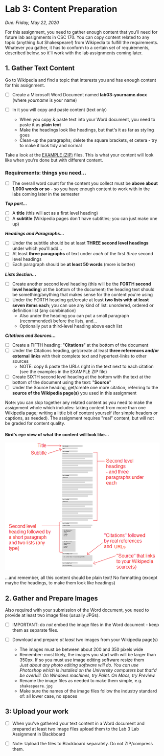 # Lab 3: Content Preparation

*Due: Friday, May 22, 2020*


For this assignment, you need to gather enough content that you'll need for future lab assignments in CSC 170. You can copy content related to any topic (anything *but* Shakespeare!) from Wikipedia to fulfill the requirements.  Whatever you gather, it has to conform to a certain set of requirements, described below, so it'll work with the lab assignments coming later.

## 1. Gather Text Content

Go to Wikipedia and find a topic that interests you and has enough content for this assignment. 

- [ ] Create a Microsoft Word Document named **lab03-yourname.docx** (where *yourname* is your name)

- [ ] In it you will copy and paste content (text only)

    -   When you copy & paste text into your Word document, you need to paste it as **plain text**
    -   Make the headings look like headings, but that's it as far as styling goes
    -   Clean-up the paragraphs; delete the square brackets, et cetera - try to make it look tidy and normal

Take a look at the [EXAMPLE (ZIP)](example.zip) files. This is what your content will look like when you're done but with different content.

### Requirements: things you need...

- [ ] The overall word count for the content you collect must be **above about 1,000 words or so** - so you have enough content to work with in the labs coming later in the semester

***Top part...***

- [ ] A **title** (this will act as a first level heading)
- [ ] A **subtitle** (Wikipedia pages don't have subtitles; you can just make one up)

***Headings and Paragraphs...***

- [ ] Under the subtitle should be at least **THREE second level headings** under which you'll add...
- [ ] At least **three paragraphs** of text under *each* of the first *three* second level headings
- [ ] Each paragraph should be **at least 50 words** (more is better)

***Lists Section...***

- [ ] Create another second level heading (this will be the **FORTH second level heading**) at the bottom of the document; the heading text should be something/anything that makes sense for the content you're using
- [ ] Under the FORTH heading get/create at least **two lists with at least seven items each**; you can use any kind of list: unordered, ordered or definition list (any combination)
    - Also under the heading you can put a small paragraph (recommended) before the lists, and...
    - Optionally put a third-level heading above each list

***Citations and Sources...*** 

- [ ] Create a FIFTH heading: "**Citations**" at the bottom of the document
- [ ] Under the Citations heading, get/create at least **three references and/or external links** with their complete text and hypertext-links to other sources 
    -   NOTE: copy & paste the URLs right in the text next to each citation (see the examples in the EXAMPLE ZIP file)
- [ ] Create SIXTH second level heading at the bottom with the text at the bottom of the document using the text: "**Source**"
- [ ] Under the Source heading, get/create one more citation, referring to the **source of the Wikipedia page(s)** you used in this assignment

Note: you can slop together any related content as you need to make the assignment whole which includes: taking content from more than one Wikipedia page; writing a little bit of content yourself (for simple headers or captions, as needed). The assignment requires "real" content, but will not be graded for content quality.

#### Bird's eye view of what the content will look like...

![figure1](media\figure1.png)

...and remember, all this content should be plain text!  No formatting (except maybe the headings, to make them look like headings)

## 2. Gather and Prepare Images

Also required with your submission of the Word document, you need to provide at least two image files (usually JPGs).

- [ ] IMPORTANT: do *not* embed the image files in the Word document - keep them as separate files.

- [ ] Download and prepare *at least* two images from your Wikipedia page(s)

    -   The images must be between about 200 and  350 pixels wide
    -   Remember: most likely, the images you start with will be larger than 350px. If so you must use image editing software resize them  
        *Just about any photo editing software will do. You can use Photoshop which is installed on the University computers but that'd be overkill. On Windows machines, try Paint. On Macs, try Preview.*
    -   Rename the image files as needed to make them simple, e.g. `shakespeare.jpg`
    -   Make sure the names of the image files follow the industry standard of: all lower case, no spaces

## 3: Upload your work

- [ ] When you've gathered your text content in a Word document and prepared at least two image files upload them to the Lab 3 Lab Assignment in Blackboard


- [ ] Note: Upload the files to Blackboard separately. Do not ZIP/compress them.
